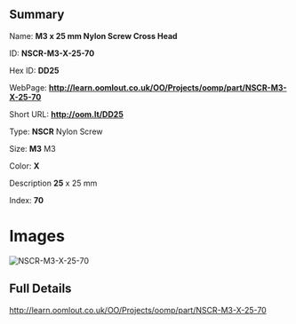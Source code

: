 

## Summary
 
Name: __M3 x 25 mm Nylon Screw Cross Head__

ID: __NSCR-M3-X-25-70__

Hex ID: __DD25__

WebPage: __http://learn.oomlout.co.uk/OO/Projects/oomp/part/NSCR-M3-X-25-70__

Short URL: __http://oom.lt/DD25__


Type: __NSCR__ Nylon Screw 

Size: __M3__ M3 

Color: __X__  

Description __25__ x 25 mm 

Index: __70__


# Images
![NSCR-M3-X-25-70](http://oomlout.com/oomp-gen/parts/NSCR-M3-X-25-70/NSCR-M3-X-25-70_420.jpg)



## Full Details

 http://learn.oomlout.co.uk/OO/Projects/oomp/part/NSCR-M3-X-25-70














